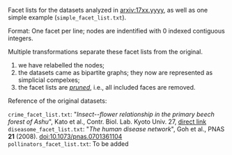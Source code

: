 Facet lists for the datasets analyzed in [arxiv:17xx.yyyy](https://arxiv.org/abs/17xx.yyyy), as well as one simple example (`simple_facet_list.txt`).

Format: One facet per line; nodes are indentified with 0 indexed contiguous integers.

Multiple transformations separate these facet lists from the original.

1. we have relabelled the nodes;
2. the datasets came as bipartite graphs; they now are represented as simplicial compelxes;
3. the facet lists are [*pruned*](../utilities/prune.py), i.e., all included faces are removed.


Reference of the original datasets:

`crime_facet_list.txt`: "*Insect--flower relationship in the primary beech forest of Ashu*", Kato et al., Contr. Biol. Lab. Kyoto Univ. 27, [direct link](https://www.researchgate.net/profile/Takao_Itino/publication/236969168_Insect-flower_relationship_in_the_primary_beech_forest_of_Ashu_Kyoto_An_overview_of_the_flowering_phenology_and_the_seasonal_pattern_of_insect_visits/links/53d5f0df0cf2a7fbb2ea62c4.pdf)<br/>
`diseasome_facet_list.txt`: "*The human disease network*", Goh et al., PNAS **21** (2008). [doi:10.1073/pnas.0701361104](dx.doi.org/10.1073/pnas.0701361104)<br/>
`pollinators_facet_list.txt`: To be added<br/>
